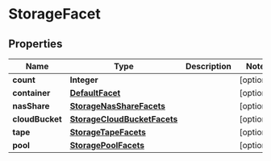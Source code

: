 

# StorageFacet

## Properties

Name | Type | Description | Notes
------------ | ------------- | ------------- | -------------
**count** | **Integer** |  |  [optional]
**container** | [**DefaultFacet**](DefaultFacet.md) |  |  [optional]
**nasShare** | [**StorageNasShareFacets**](StorageNasShareFacets.md) |  |  [optional]
**cloudBucket** | [**StorageCloudBucketFacets**](StorageCloudBucketFacets.md) |  |  [optional]
**tape** | [**StorageTapeFacets**](StorageTapeFacets.md) |  |  [optional]
**pool** | [**StoragePoolFacets**](StoragePoolFacets.md) |  |  [optional]



